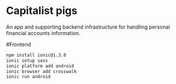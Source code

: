 Capitalist pigs
===============

An app and supporting backend infrastructure for handling personal financial accounts information.


#Frontend

```sh
npm install ionic@1.3.0
ionic setup sass
ionic platform add android
ionic browser add crosswalk
ionic run android
```